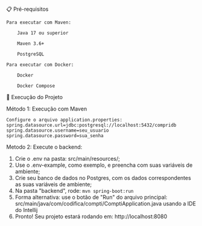 📋  Pré-requisitos

    Para executar com Maven:

        Java 17 ou superior

        Maven 3.6+

        PostgreSQL

    Para executar com Docker:

        Docker

        Docker Compose

🚀 Execução do Projeto

Método 1: Execução com Maven
```
Configure o arquivo application.properties:
spring.datasource.url=jdbc:postgresql://localhost:5432/compridb
spring.datasource.username=seu_usuario
spring.datasource.password=sua_senha
```
Metodo 2: Execute o backend:
1) Crie o .env na pasta: src/main/resources/;
2) Use o .env-example, como exemplo, e preencha com suas variáveis de ambiente;
3) Crie seu banco de dados no Postgres, com os dados correspondentes as suas variáveis de ambiente;
4) Na pasta "backend", rode: `mvn spring-boot:run`
5) Forma alternativa: use o botão de "Run" do arquivo principal: src/main/java/com/codifica/compti/ComptiApplication.java usando a IDE do Intellij
6) Pronto! Seu projeto estará rodando em: http://localhost:8080